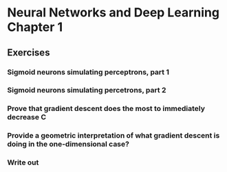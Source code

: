 # Neural Networks and Deep Learning Chapter 1
## Exercises
### Sigmoid neurons simulating perceptrons, part 1
### Sigmoid neurons simulating percetrons, part 2
### Prove that gradient descent does the most to immediately decrease C
### Provide a geometric interpretation of what gradient descent is doing in the one-dimensional case?
### Write out 